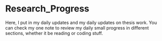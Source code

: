 # Research_Progress
Here, I put in my daily updates and my daily updates on thesis work. You can check my one note to review my daily small progress in different sections, whether it be reading or coding stuff. 
